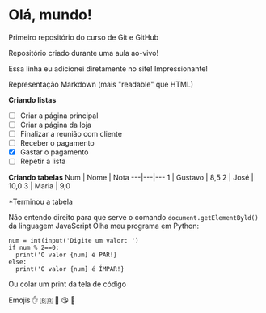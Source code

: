 # Olá, mundo!
 Primeiro repositório do curso de Git e GitHub

Repositório criado durante uma aula ao-vivo!

Essa linha eu adicionei diretamente no site! Impressionante!

Representação Markdown (mais "readable" que HTML)

**Criando listas**
- [ ] Criar a página principal
- [ ] Criar a página da loja
- [ ] Finalizar a reunião com cliente
- [ ] Receber o pagamento
- [x] Gastar o pagamento
- [ ] Repetir a lista

__Criando tabelas__
Num | Nome | Nota
---|---|---
1 | Gustavo | 8,5
2 | José | 10,0
3 | Maria | 9,0

*Terminou a tabela

Não entendo direito para que serve o comando `document.getElementByld()` da linguagem JavaScript
Olha meu programa em Python:
```
num = int(input('Digite um valor: ')
if num % 2==0:
  print('O valor {num] é PAR!}
else:
  print('O valor {num] é ÍMPAR!}
```
Ou colar um print da tela de código

Emojis ✋ 🇧🇷 🤟 😘 🔢

